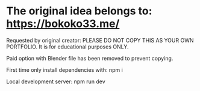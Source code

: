 # The original idea belongs to: https://bokoko33.me/

Requested by original creator: PLEASE DO NOT COPY THIS AS YOUR OWN PORTFOLIO. It is for educational purposes ONLY. 

Paid option with Blender file has been removed to prevent copying.

First time only install dependencies with:
npm i 

Local development server:
npm run dev

